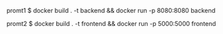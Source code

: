 promt1
$ docker build . -t  backend && docker run -p 8080:8080 backend

promt2
$ docker build . -t frontend && docker run -p 5000:5000 frontend